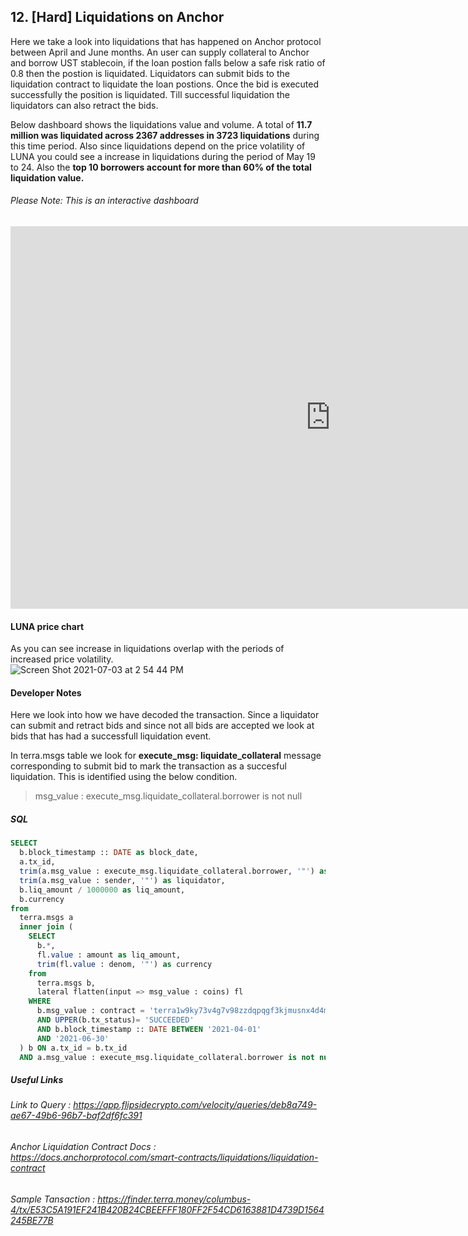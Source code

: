 
## 12. [Hard] Liquidations on Anchor  

Here we take a look into liquidations that has happened on Anchor protocol between April and June months. An user can supply collateral to Anchor and borrow UST stablecoin, if the loan postion falls below a safe risk ratio of 0.8 then the postion is liquidated. Liquidators can submit bids to the liquidation contract to liquidate the loan postions. Once the bid is executed successfully the position is liquidated. Till successful liquidation the liquidators can also retract the bids.  

Below dashboard shows the liquidations value and volume. A total of **11.7 million was liquidated across 2367 addresses in 3723 liquidations** during this time period. Also since liquidations depend on the price volatility of LUNA you could see a increase in liquidations during the period of May 19 to 24. Also the **top 10 borrowers account for more than 60% of the total liquidation value.**  
 
###### Please Note: This is an interactive dashboard  


<iframe width="1024" height="612" src="https://app.powerbi.com/view?r=eyJrIjoiN2Q1NmNiMmEtMzNlNy00NTc5LWExODUtYmM2OGU4MzcxZDcyIiwidCI6ImIyNzI1YWM4LTMyY2MtNDhjZS1iYTdmLTc4MmFlYjQxNTUwYSJ9" frameborder="0" allowFullScreen="true"></iframe>

#### LUNA price chart

As you can see increase in liquidations overlap with the periods of increased price volatility.  
![Screen Shot 2021-07-03 at 2 54 44 PM](https://user-images.githubusercontent.com/86668287/124350684-ae330280-dc13-11eb-8978-ce1df3324754.png)


#### Developer Notes

Here we look into how we have decoded the transaction. Since a liquidator can submit and retract bids and since not all bids are accepted we look at bids that has had a successfull liquidation event.


In terra.msgs table we look for **execute_msg: liquidate_collateral** message corresponding to submit bid to mark the transaction as a succesful liquidation. This is identified using the below condition.   

> msg_value : execute_msg.liquidate_collateral.borrower is not null 

##### SQL  
```sql
SELECT 
  b.block_timestamp :: DATE as block_date, 
  a.tx_id, 
  trim(a.msg_value : execute_msg.liquidate_collateral.borrower, '"') as borrower, 
  trim(a.msg_value : sender, '"') as liquidator, 
  b.liq_amount / 1000000 as liq_amount, 
  b.currency 
from 
  terra.msgs a 
  inner join (
    SELECT 
      b.*, 
      fl.value : amount as liq_amount, 
      trim(fl.value : denom, '"') as currency 
    from 
      terra.msgs b, 
      lateral flatten(input => msg_value : coins) fl 
    WHERE 
      b.msg_value : contract = 'terra1w9ky73v4g7v98zzdqpqgf3kjmusnx4d4mvnac6' 
      AND UPPER(b.tx_status)= 'SUCCEEDED' 
      AND b.block_timestamp :: DATE BETWEEN '2021-04-01' 
      AND '2021-06-30'
  ) b ON a.tx_id = b.tx_id 
  AND a.msg_value : execute_msg.liquidate_collateral.borrower is not null
```






##### Useful Links
###### Link to Query : <https://app.flipsidecrypto.com/velocity/queries/deb8a749-ae67-49b6-96b7-baf2df6fc391>
###### Anchor Liquidation Contract Docs : <https://docs.anchorprotocol.com/smart-contracts/liquidations/liquidation-contract>
###### Sample Tansaction : <https://finder.terra.money/columbus-4/tx/E53C5A191EF241B420B24CBEEFFF180FF2F54CD6163881D4739D1564245BE77B>


